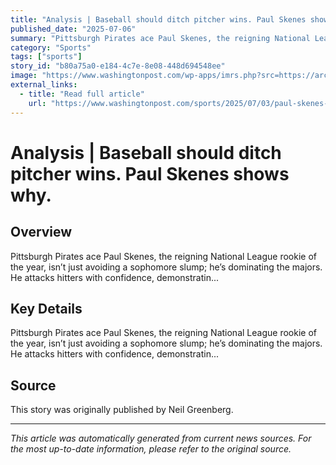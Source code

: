 ```yaml
---
title: "Analysis | Baseball should ditch pitcher wins. Paul Skenes shows why."
published_date: "2025-07-06"
summary: "Pittsburgh Pirates ace Paul Skenes, the reigning National League rookie of the year, isn’t just avoiding a sophomore slump; he’s dominating the majors. He attacks hitters with confidence, demonstratin..."
category: "Sports"
tags: ["sports"]
story_id: "b80a75a0-e184-4c7e-8e08-448d694548ee"
image: "https://www.washingtonpost.com/wp-apps/imrs.php?src=https://arc-anglerfish-washpost-prod-washpost.s3.amazonaws.com/public/UA6J43CYXAPIMH6WGFLNPX6AJE.jpg&w=1440"
external_links:
  - title: "Read full article"
    url: "https://www.washingtonpost.com/sports/2025/07/03/paul-skenes-pitcher-win-loss-records-mlb/"
---
```


# Analysis | Baseball should ditch pitcher wins. Paul Skenes shows why.

## Overview

Pittsburgh Pirates ace Paul Skenes, the reigning National League rookie of the year, isn’t just avoiding a sophomore slump; he’s dominating the majors. He attacks hitters with confidence, demonstratin...

## Key Details

Pittsburgh Pirates ace Paul Skenes, the reigning National League rookie of the year, isn’t just avoiding a sophomore slump; he’s dominating the majors. He attacks hitters with confidence, demonstratin...

## Source

This story was originally published by Neil Greenberg.

---

*This article was automatically generated from current news sources. For the most up-to-date information, please refer to the original source.*
